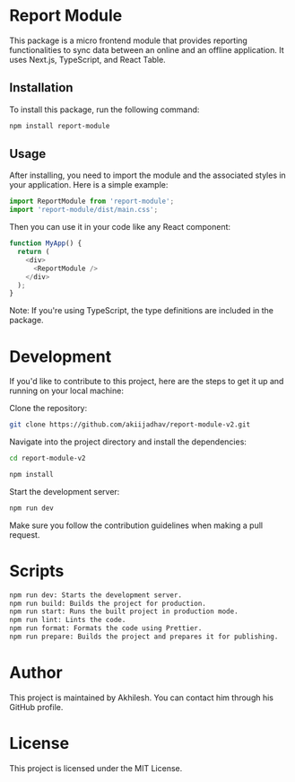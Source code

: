 # Report Module

This package is a micro frontend module that provides reporting functionalities to sync data between an online and an offline application. It uses Next.js, TypeScript, and React Table.

## Installation

To install this package, run the following command:
```bash
npm install report-module
```
## Usage

After installing, you need to import the module and the associated styles in your application. Here is a simple example:

```javascript
import ReportModule from 'report-module';
import 'report-module/dist/main.css';
```
Then you can use it in your code like any React component:

```javascript
function MyApp() {
  return (
    <div>
      <ReportModule />
    </div>
  );
}
```

Note: If you're using TypeScript, the type definitions are included in the package.

# Development

If you'd like to contribute to this project, here are the steps to get it up and running on your local machine:

Clone the repository:

```bash
git clone https://github.com/akiijadhav/report-module-v2.git
```
Navigate into the project directory and install the dependencies:

```bash
cd report-module-v2
```

```bash
npm install
```
Start the development server:
```bash
npm run dev
```

Make sure you follow the contribution guidelines when making a pull request.

# Scripts
```bash
npm run dev: Starts the development server.
npm run build: Builds the project for production.
npm run start: Runs the built project in production mode.
npm run lint: Lints the code.
npm run format: Formats the code using Prettier.
npm run prepare: Builds the project and prepares it for publishing.
```
# Author
This project is maintained by Akhilesh. You can contact him through his GitHub profile.

# License
This project is licensed under the MIT License.
